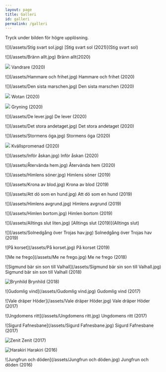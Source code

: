 ```yaml
---
layout: page
title: Galleri
id: galleri
permalink: /galleri
---
```

Tryck under bilden för högre upplösning.

![](/assets/Stig svart sol.jpg)
[Stig svart sol (2021)](Stig svart sol)

![](/assets/Bränn allt.jpg)
Bränn allt(2020)

![](/assets/Vandrare.jpg)
Vandrare (2020)

![](/assets/Hammare och frihet.jpg)
Hammare och frihet (2020)

![](/assets/Den sista marschen.jpg)
Den sista marschen (2020)

![](/assets/Wotan.jpg)
Wotan (2020)

![](/assets/Gryning.jpg)
Gryning (2020)

![](/assets/De lever.jpg)
De lever (2020)

![](/assets/Det stora andetaget.jpg)
Det stora andetaget (2020)

![](/assets/Stormens öga.jpg)
Stormens öga (2020)

![](/assets/Kvällspromenad.jpg)
Kvällspromenad (2020)

![](/assets/Inför åskan.jpg)
Inför åskan (2020)

![](/assets/Återvända hem.jpg)
Återvända hem (2020)

![](/assets/Himlens söner.jpg)
Himlens söner (2019)

![](/assets/Krona av blod.jpg)
Krona av blod (2019)

![](/assets/Att dö som en hund.jpg)
Att dö som en hund (2019)

![](/assets/Himlens avgrund.jpg)
Himlens avgrund (2019)

![](/assets/Himlen bortom.jpg)
Himlen bortom (2019)

![](/assets/Alltings slut liten.jpg)
[Alltings slut (2019)](Alltings slut)

![](/assets/Solnedgång över Trojas hav.jpg)
Solnedgång över Trojas hav (2019)

![På korset](/assets/På korset.jpg)
På korset (2019)

![Me ne frego](/assets/Me ne frego.jpg)
Me ne frego (2018)

![Sigmund bär sin son till Valhall](/assets/Sigmund bär sin son till Valhall.jpg)
Sigmund bär sin son till Valhall (2018)

![Brynhild](/assets/Brynhild.jpg)
Brynhild (2018)

![Gudomlig vind](/assets/Gudomlig vind.jpg)
Gudomlig vind (2017)

![Vale dräper Höder](/assets/Vale dräper Höder.jpg)
Vale dräper Höder (2017)

![Ungdomens ritt](/assets/Ungdomens ritt.jpg)
Ungdomens ritt (2017)

![Sigurd Fafnesbane](/assets/Sigurd Fafnesbane.jpg)
Sigurd Fafnesbane (2017)

![Zenit](/assets/zenit.jpg)
Zenit (2017)

![Harakiri](/assets/harakiri.jpg)
Harakiri (2016)

![Jungfrun och döden](/assets/Jungfrun och döden.jpg)
Jungfrun och döden (2016)
